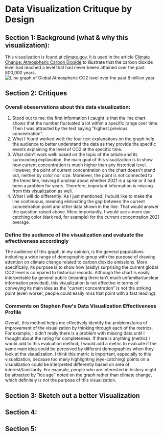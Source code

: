 # Data Visualization Crituque by Design 

## Section 1: Background (what & why this visualization):
This visualization is found at [climate.gov](https://www.climate.gov/media/14605). It is used in the article [Climate Change: Atmospheric Carbon Dioxide](https://www.climate.gov/news-features/understanding-climate/climate-change-atmospheric-carbon-dioxide) to illustrate that the carbon dioxide level had reached a level that had never beeen attained over the past 800,000 years. 
![Line graph of Global Atmospheric CO2 level over the past 8 million year](https://www.climate.gov/media/14605)

## Section 2: Critiques

### Overall obeservations about this data visualization:
1. Stood out to me: the first information I caught is that the line chart shows that the number fluctuated a lot within a specific range over time. Then I was attracted by the text saying "highest previous concentration". 
2. What I found worked well: the four text explanations on the graph help the audience to better understand the data as they provide the specific events explaining the level of CO2 at the specific time. 
3. What didn't work well: based on the topic of the article and its surrounding explanation, the main goal of this visualization is to show how current concentration is much higher than any historical level. However, the point of current concentration on the chart doesn't stand out, neither by color nor size. Moreover, the point is not connected to the trend line, leaving it unclear about whether 2021 is a spike or it had been a problem for years. Therefore, important information is missing from this visualization as well. 
4. What I will do differently: As I just mentioned, I would like to make the line continuous, meaning eliminating the gap between the current concentration point and other data shown in the line. That would answer the question raised above. More importantly, I would use a more eye-catching color (dark red, for example) for the current concentration 2021 average. 

### Define the audience of the visualization and evaluate the effectiveness accordingly
The audience of this graph, in my opinion, is the general populations including a wide range of demographic group with the purpose of drawing attention on climate change related to carbon dioxide emissions. More specifically, its purpose is to show how (sadly) surprising the current global CO2 level is compared to historical records. Although the chart is easily interpretable by general public (meaning there isn't much unfamiliar/unclear information provided), this visualization is not effective in terms of conveying its main idea as the "current concentration" is not the striking point (even worser, people could easily miss that point with a fast reading). 


### Comments on Stephen Few's Data Visualization Effectiveness Profile
Overall, this method helps me effectively identify the problems/area of improvement of the visualization by thinking through each of the metrics. For example, I didn't really there is a problem with missing data until I thought about the rating for completeness. If there is anything (metric) I would add to this evaluation method, I would add a metric to evaluate if the same main idea could be perceived by different demographics when they look at the visualization. I think this metric is important, especially to this visualization, because too many highlighting (eye-catching) points on a visualization could be interpreted differently based on area of interest/familiarity. For example, people who are interested in history might be attracted by "ice age" noted on the graph rather than climate change, which definitely is not the purpose of this visualization. 


## Section 3: Sketch out a better Visualization


## Section 4:

## Section 5:

